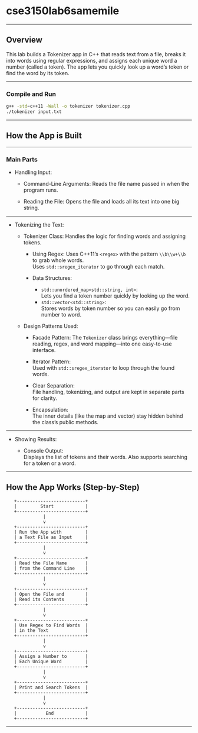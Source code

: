 # cse3150lab6samemile

---

## Overview

This lab builds a Tokenizer app in C++ that reads text from a file, breaks it into words using regular expressions, and assigns each unique word a number (called a token). The app lets you quickly look up a word’s token or find the word by its token.

---

### Compile and Run

```bash
g++ -std=c++11 -Wall -o tokenizer tokenizer.cpp
./tokenizer input.txt
```

---

## How the App is Built

---

### Main Parts

- Handling Input:

  - Command-Line Arguments: 
    Reads the file name passed in when the program runs.

  - Reading the File: 
    Opens the file and loads all its text into one big string.

---

- Tokenizing the Text:

  - Tokenizer Class: 
    Handles the logic for finding words and assigning tokens.

    - Using Regex: 
      Uses C++11’s `<regex>` with the pattern `\\b\\w+\\b` to grab whole words.  
      Uses `std::sregex_iterator` to go through each match.

    - Data Structures:
      - `std::unordered_map<std::string, int>`:  
        Lets you find a token number quickly by looking up the word.
      - `std::vector<std::string>`:  
        Stores words by token number so you can easily go from number to word.

  - Design Patterns Used:
    - Facade Pattern: 
      The `Tokenizer` class brings everything—file reading, regex, and word mapping—into one easy-to-use interface.

    - Iterator Pattern:  
      Used with `std::sregex_iterator` to loop through the found words.

    - Clear Separation:  
      File handling, tokenizing, and output are kept in separate parts for clarity.

    - Encapsulation:  
      The inner details (like the map and vector) stay hidden behind the class’s public methods.

---

- Showing Results:

  - Console Output:  
    Displays the list of tokens and their words. Also supports searching for a token or a word.

---

## How the App Works (Step-by-Step)

```plaintext
   +--------------------------+
   |         Start            |
   +--------------------------+
              |
              v
   +--------------------------+
   | Run the App with         |
   | a Text File as Input     |
   +--------------------------+
              |
              v
   +--------------------------+
   | Read the File Name       |
   | from the Command Line    |
   +--------------------------+
              |
              v
   +--------------------------+
   | Open the File and        |
   | Read its Contents        |
   +--------------------------+
              |
              v
   +--------------------------+
   | Use Regex to Find Words  |
   | in the Text              |
   +--------------------------+
              |
              v
   +--------------------------+
   | Assign a Number to       |
   | Each Unique Word         |
   +--------------------------+
              |
              v
   +--------------------------+
   | Print and Search Tokens  |
   +--------------------------+
              |
              v
   +--------------------------+
   |           End            |
   +--------------------------+
```

---
